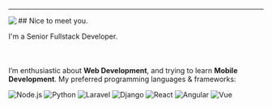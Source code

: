
**************************************************************************************
<a href="https://github.com/lraStar?tab=repositories">
  <img align="left" src="https://github-readme-stats.vercel.app/api?username=lraStar&show_icons=true&hide_border=true&hide_rank=true&card_width=100"  />
</a>
## Nice to meet you.

I'm a Senior Fullstack Developer.
<br/><br/><br/><br/>
I’m enthusiastic about **Web Development**, and trying to learn **Mobile Development**.
My preferred programming languages & frameworks:

![Node.js](https://img.shields.io/badge/-Node.js-339933?style=flat-square&logo=Node.js&logoColor=fff)
![Python](https://img.shields.io/badge/-Python-3776AB?style=flat-square&logo=Python&logoColor=fff)
![Laravel](https://img.shields.io/badge/-Laravel-47848F?style=flat-square&logo=Laravel&logoColor=fff)
![Django](https://img.shields.io/badge/-Django-47848F?style=flat-square&logo=Django&logoColor=fff)
![React](https://img.shields.io/badge/-React-61DAFB?style=flat-square&logo=React&logoColor=fff)
![Angular](https://img.shields.io/badge/-Angular-339933?style=flat-square&logo=Angular&logoColor=fff)
![Vue](https://img.shields.io/badge/-Vue.js-007ACC?style=flat-square&logo=Vue.js&logoColor=fff)



